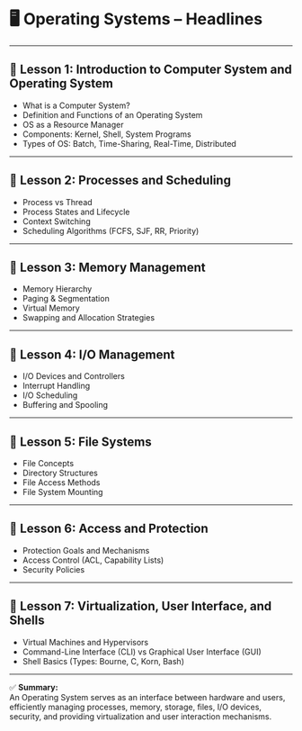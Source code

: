 # 🖥️ Operating Systems – Headlines

---

## 🔹 Lesson 1: Introduction to Computer System and Operating System
- What is a Computer System?
- Definition and Functions of an Operating System
- OS as a Resource Manager
- Components: Kernel, Shell, System Programs
- Types of OS: Batch, Time-Sharing, Real-Time, Distributed

---

## 🔹 Lesson 2: Processes and Scheduling
- Process vs Thread
- Process States and Lifecycle
- Context Switching
- Scheduling Algorithms (FCFS, SJF, RR, Priority)

---

## 🔹 Lesson 3: Memory Management
- Memory Hierarchy
- Paging & Segmentation
- Virtual Memory
- Swapping and Allocation Strategies

---

## 🔹 Lesson 4: I/O Management
- I/O Devices and Controllers
- Interrupt Handling
- I/O Scheduling
- Buffering and Spooling

---

## 🔹 Lesson 5: File Systems
- File Concepts
- Directory Structures
- File Access Methods
- File System Mounting

---

## 🔹 Lesson 6: Access and Protection
- Protection Goals and Mechanisms
- Access Control (ACL, Capability Lists)
- Security Policies

---

## 🔹 Lesson 7: Virtualization, User Interface, and Shells
- Virtual Machines and Hypervisors
- Command-Line Interface (CLI) vs Graphical User Interface (GUI)
- Shell Basics (Types: Bourne, C, Korn, Bash)

---

✅ **Summary:**  
An Operating System serves as an interface between hardware and users, efficiently managing processes, memory, storage, files, I/O devices, security, and providing virtualization and user interaction mechanisms.
